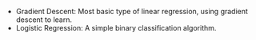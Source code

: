 - Gradient Descent:
    Most basic type of linear regression, using gradient descent to learn.
- Logistic Regression:
    A simple binary classification algorithm.
